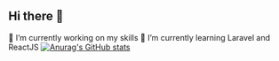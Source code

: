 ## Hi there 👋
🔭 I’m currently working on my skills
🌱 I’m currently learning Laravel and ReactJS
[![Anurag's GitHub stats](https://github-readme-stats.vercel.app/api?username=AlaaMh10)](https://github.com/anuraghazra/github-readme-stats)

